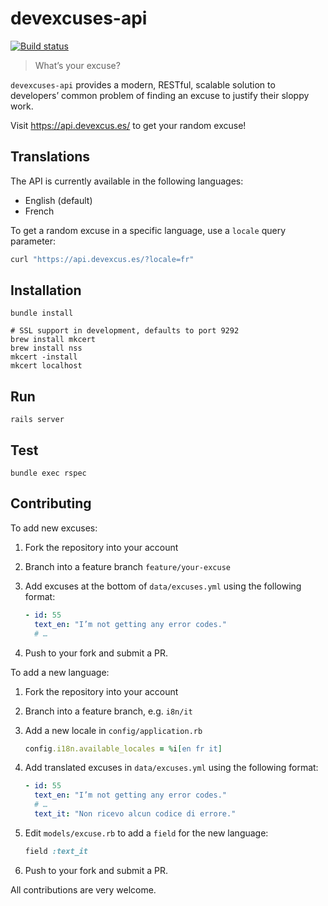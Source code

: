 # devexcuses-api

[![Build status](https://github.com/michelegera/devexcuses-api/actions/workflows/build.yml/badge.svg)](https://github.com/michelegera/devexcuses-api/actions/workflows/build.yml)

> What’s your excuse?

`devexcuses-api` provides a modern, RESTful, scalable solution to developers’
common problem of finding an excuse to justify their sloppy work.

Visit https://api.devexcus.es/ to get your random excuse!

## Translations

The API is currently available in the following languages:

- English (default)
- French

To get a random excuse in a specific language, use a `locale` query parameter:

```bash
curl "https://api.devexcus.es/?locale=fr"
```

## Installation

    bundle install

    # SSL support in development, defaults to port 9292
    brew install mkcert
    brew install nss
    mkcert -install
    mkcert localhost

## Run

    rails server

## Test

    bundle exec rspec

## Contributing

To add new excuses:

1. Fork the repository into your account
2. Branch into a feature branch `feature/your-excuse`
3. Add excuses at the bottom of `data/excuses.yml` using the following format:

   ```yaml
   - id: 55
     text_en: "I’m not getting any error codes."
     # …
   ```

4. Push to your fork and submit a PR.

To add a new language:

1. Fork the repository into your account
2. Branch into a feature branch, e.g. `i8n/it`
3. Add a new locale in `config/application.rb`

   ```ruby
   config.i18n.available_locales = %i[en fr it]
   ```

4. Add translated excuses in `data/excuses.yml` using the following format:

   ```yaml
   - id: 55
     text_en: "I’m not getting any error codes."
     # …
     text_it: "Non ricevo alcun codice di errore."
   ```

5. Edit `models/excuse.rb` to add a `field` for the new language:

   ```ruby
   field :text_it
   ```

6. Push to your fork and submit a PR.

All contributions are very welcome.

[wasp]: https://wasp-lang.dev/docs/tutorials/dev-excuses-app
